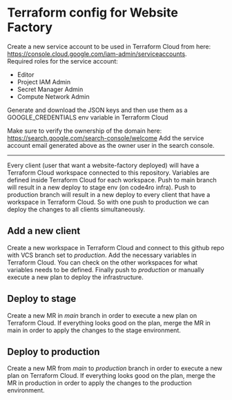 # Terraform config for Website Factory

Create a new service account to be used in Terraform Cloud from here: https://console.cloud.google.com/iam-admin/serviceaccounts.  
Required roles for the service account:

- Editor
- Project IAM Admin
- Secret Manager Admin
- Compute Network Admin

Generate and download the JSON keys and then use them as a GOOGLE_CREDENTIALS env variable in Terraform Cloud

Make sure to verify the ownership of the domain here: https://search.google.com/search-console/welcome
Add the service account email generated above as the owner user in the search console.

---

Every client (user that want a website-factory deployed) will have a Terraform Cloud workspace connected to this repository. Variables are defined inside Terraform Cloud for each workspace. Push to main branch will result in a new deploy to stage env (on code4ro infra). Push to production branch will result in a new deploy to every client that have a workspace in Terraform Cloud. So with one push to production we can deploy the changes to all clients simultaneously.

## Add a new client

Create a new workspace in Terraform Cloud and connect to this github repo with VCS branch set to _production_. Add the necessary variables in Terraform Cloud. You can check on the other workspaces for what variables needs to be defined. Finally push to _production_ or manually execute a new plan to deploy the infrastructure.

## Deploy to stage

Create a new MR in _main_ branch in order to execute a new plan on Terraform Cloud. If everything looks good on the plan, merge the MR in main in order to apply the changes to the stage environment.

## Deploy to production

Create a new MR from _main_ to _production_ branch in order to execute a new plan on Terraform Cloud. If everything looks good on the plan, merge the MR in production in order to apply the changes to the production environment.
